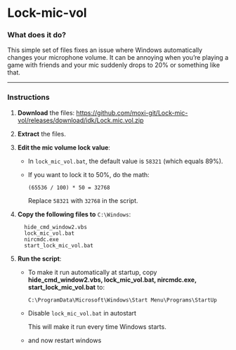 # Lock-mic-vol

### What does it do?

This simple set of files fixes an issue where Windows automatically changes your microphone volume.
It can be annoying when you’re playing a game with friends and your mic suddenly drops to 20% or something like that.

---

### Instructions

1. **Download** the files: https://github.com/moxi-git/Lock-mic-vol/releases/download/idk/Lock.mic.vol.zip

2. **Extract** the files.

3. **Edit the mic volume lock value**:

   * In `lock_mic_vol.bat`, the default value is `58321` (which equals 89%).
   * If you want to lock it to 50%, do the math:

     ```
     (65536 / 100) * 50 = 32768
     ```

     Replace `58321` with `32768` in the script.

4. **Copy the following files to** `C:\Windows`:

   ```
     hide_cmd_window2.vbs
     lock_mic_vol.bat
     nircmdc.exe
     start_lock_mic_vol.bat
   ```

5. **Run the script**:
   * To make it run automatically at startup, copy **hide_cmd_window2.vbs, lock_mic_vol.bat, nircmdc.exe, start_lock_mic_vol.bat** to:

     ```
     C:\ProgramData\Microsoft\Windows\Start Menu\Programs\StartUp
     ```
   * Disable `lock_mic_vol.bat` in autostart

     This will make it run every time Windows starts.
    * and now restart windows
